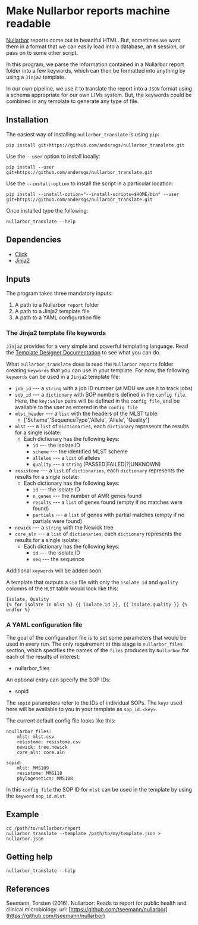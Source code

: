 # Make Nullarbor reports machine readable

[Nullarbor](https://github.com/tseemann/nullarbor) reports come out in beautiful HTML.
But, sometimes we want them in a format that we can easily load into a database,
an `R` session, or pass on to some other script.

In this program, we parse the information contained in a Nullarbor report
folder into a few keywords, which can then be formatted into anything by using
a `Jinja2` template.

In our own pipeline, we use it to translate the report into a `JSON` format
using a schema appropriate for our own LIMs system. But, the keywords could
be combined in any template to generate any type of file.

## Installation

The easiest way of installing `nullarbor_translate` is using `pip`:

`pip install git+https://github.com/andersgs/nullarbor_translate.git`

Use the `--user` option to install locally:

`pip install --user git+https://github.com/andersgs/nullarbor_translate.git`

Use the `--install-option` to install the script in a particular location:

`pip install --install-option="--install-scripts=$HOME/bin" --user git+https://github.com/andersgs/nullarbor_translate.git`

Once installed type the following:

`nullarbor_translate --help`

## Dependencies

* [Click](http://click.pocoo.org/5/)
* [Jinja2](http://jinja.pocoo.org/docs/dev/)

## Inputs

The program takes three mandatory inputs:

1. A path to a Nullarbor `report` folder
2. A path to a Jinja2 template file
3. A path to a YAML configuration file

### The Jinja2 template file keywords

`Jinja2` provides for a very simple and powerful templating language. Read the
[Template Designer Documentation](http://jinja.pocoo.org/docs/dev/templates/) to
see what you can do.

What `nullarbor_translate` does is read the `Nullarbor` `reports` folder creating
`keywords` that you can use in your template. For now, the following `keywords`
can be used in a `Jinja2` template file:

* `job_id` --- a `string` with a job ID number (at MDU we use it to track jobs)
* `sop_id` --- a `dictionary` with SOP numbers defined in the `config file`.
    Here, the `key:value` pairs will be defined in the `config file`, and be
    available to the user as entered in the `config file`
* `mlst_header` --- a `list` with the headers of the MLST table:
    - ['Scheme','SequenceType','Allele', 'Allele', 'Quality']
* `mlst` --- a `list` of `dictionaries`, each `dictionary` represents
    the results for a single isolate:
    - Each dictionary has the following keys:
        * `id` --- the isolate ID
        * `scheme` --- the identified MLST scheme
        * `alleles` --- a `list` of alleles
        * `quality` --- a `string` (PASSED|FAILED|?|UNKNOWN)
* `resistome` --- a `list` of `dictionaries`, each `dictionary` represents
    the results for a single isolate:
    - Each dictionary has the following keys:
        * `id` --- the isolate ID
        * `n_genes` --- the number of AMR genes found
        * `results` --- a `list` of genes found (empty if no matches were found)
        * `partials` --- a `list` of genes with partial matches (empty if no partials were found)
* `newick` --- a `string` with the Newick tree
* `core_aln` --- a `list` of `dictionaries`, each `dictionary` represents the
    results for a single isolate:
    - Each dictionary has the following keys:
        * `id` --- the isolate ID
        * `seq` --- the sequence 

Additional `keywords` will be added soon.

A template that outputs a `CSV` file with only the `isolate id` and `quality`
columns of the `MLST` table would look like this:

```
Isolate, Quality
{% for isolate in mlst %} {{ isolate.id }}, {{ isolate.quality }} {% endfor %}
```
### A YAML configuration file

The goal of the configuration file is to set some parameters that would be used
in every run. The only requirement at this stage is `nullarbor_files` section,
which specifies the names of the `files` produces by `Nullarbor` for each
of the results of interest:

* nullarbor_files

An optional entry can specify the SOP IDs:

* sopid

The `sopid` parameters refer to the IDs of individual SOPs. The `keys` used here
will be available to you in your template as `sop_id.<key>`.

The current default config file looks like this:

```
nnullarbor_files:
    mlst: mlst.csv
    resistome: resistome.csv
    newick: tree.newick
    core_aln: core.aln

sopid:
    mlst: MMS109
    resistome: MMS118
    phylogenetics: MMS108
```

In this `config file` the SOP ID for `mlst` can be used in the template by using
the `keyword` `sop_id.mlst`.

## Example

```
cd /path/to/nullarbor/report
nullarbor_translate --template /path/to/my/template.json > nullarbor.json
```

## Getting help

```
nullarbor_translate --help
```

## References

Seemann, Torsten (2016). Nullarbor: Reads to report for public health and clinical microbiology. url: [https://github.com/tseemann/nullarbor](https://github.com/tseemann/nullarbor)
